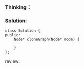 ### Thinking：

### Solution:

```
class Solution {
public:
	Node* cloneGraph(Node* node) {
		
	}
};
```

review: